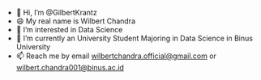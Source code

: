 - 👋 Hi, I’m @GilbertKrantz
- 😄 My real name is Wilbert Chandra
- 👀 I’m interested in Data Science
- 🌱 I’m currently an University Student Majoring in Data Science in Binus University 
- 📫 Reach me by email wilbertchandra.official@gmail.com or wilbert.chandra001@binus.ac.id
